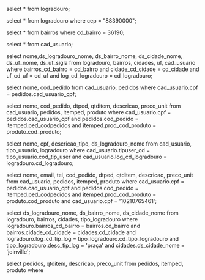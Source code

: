 select * from logradouro;

select * from logradouro where cep = "88390000";

select * from bairros where cd_bairro = 36190;

select * from cad_usuario;

select nome,ds_logradouro_nome, ds_bairro_nome, ds_cidade_nome, ds_uf_nome, ds_uf_sigla
from logradouro, bairros, cidades, uf, cad_usuario
where
bairros_cd_bairro = cd_bairro and
cidade_cd_cidade = cd_cidade and
uf_cd_uf = cd_uf and
log_cd_logradouro = cd_logradouro;

select nome, cod_pedido
from cad_usuario, pedidos
where cad_usuario.cpf = pedidos.cad_usuario_cpf;

select nome, cod_pedido, dtped, qtditem, descricao, preco_unit
from cad_usuario, pedidos, itemped, produto
where cad_usuario.cpf = pedidos.cad_usuario_cpf and
pedidos.cod_pedido = itemped.ped_codpedidos and
itemped.prod_cod_produto = produto.cod_produto;

select nome, cpf, descricao_tipo, ds_logradouro_nome
from cad_usuario, tipo_usuario, logradouro
where cad_usuario.tipuser_cd = tipo_usuario.cod_tip_user and
cad_usuario.log_cd_logradouro = logradouro.cd_logradouro;

select nome, email, tel, cod_pedido, dtped, qtditem, descricao, preco_unit
from cad_usuario, pedidos, itemped, produto
where cad_usuario.cpf = pedidos.cad_usuario_cpf and
pedidos.cod_pedido = itemped.ped_codpedidos and
itemped.prod_cod_produto = produto.cod_produto and
cad_usuario.cpf = '10210765461';

select ds_logradouro_nome, ds_bairro_nome, ds_cidade_nome
from logradouro, bairros, cidades, tipo_logradouro
where logradouro.bairros_cd_bairro = bairros.cd_bairro and
bairros.cidade_cd_cidade = cidades.cd_cidade and
logradouro.log_cd_tip_log = tipo_logradouro.cd_tipo_logradouro and
tipo_logradouro.desc_tip_log = 'praça' and
cidades.ds_cidade_nome = 'joinville';

select pedidos, qtditem, descricao, preco_unit
from pedidos, itemped, produto
where
